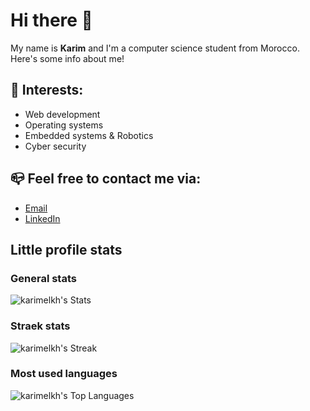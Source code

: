 # Hi there 👋

My name is **Karim** and I'm a computer science student from Morocco.<br>
Here's some info about me!

## 🌱 Interests:

- Web development
- Operating systems
- Embedded systems & Robotics
- Cyber security

## 📪 Feel free to contact me via:

- [Email](karimelkhanoufi22@gmail.com) <br>
- [LinkedIn](https://www.linkedin.com/in/ke22)

## Little profile stats

### General stats

![karimelkh's Stats](https://github-readme-stats.vercel.app/api?username=karimelkh&theme=nord&show_icons=true&hide_border=true&count_private=true)

### Straek stats

![karimelkh's Streak](https://github-readme-streak-stats.herokuapp.com/?user=karimelkh&theme=nord&hide_border=true)

### Most used languages

![karimelkh's Top Languages](https://github-readme-stats.vercel.app/api/top-langs/?username=karimelkh&theme=nord&show_icons=true&hide_border=true&layout=compact)

<!--

## 💬 You can find me also on:

- [Leetcode](https://leetcode.com/Karimelkh/)<br>
- [Hackerrank](https://www.hackerrank.com/karimelkhanoufi1)<br>
- [Codepen](https://codepen.io/Karim-ELKHANOUFI)

-->
